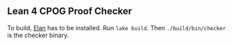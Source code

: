 ## Lean 4 CPOG Proof Checker

To build, [Elan](https://github.com/leanprover/elan) has to be installed. Run `lake build`. Then `./build/bin/checker` is the checker binary.
